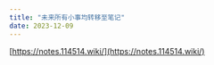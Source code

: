 ```yaml
---
title: "未来所有小事均转移至笔记"
date: 2023-12-09
---
```


[https://notes.114514.wiki/](https://notes.114514.wiki/)
